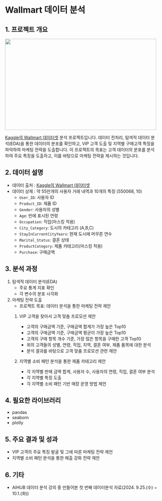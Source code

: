 # Wallmart 데이터 분석

## 1. 프로젝트 개요
<img src="https://github.com/user-attachments/assets/a57a4309-f336-4c08-b55b-402c2223dbc4" width="500" height="300"/>

[Kaggle의 Wallmart 데이터셋](https://www.kaggle.com/datasets/devarajv88/walmart-sales-dataset) 분석 프로젝트입니다. 데이터 전처리, 탐색적 데이터 분석(EDA)을 통한 데이터의 분포를 확인하고, VIP 고객 도출 및 지역별 구매고객 특징을 파악하여 마케팅 전략을 도출합니다. 
이 프로젝트의 목표는 고객 데이터의 분포를 분석하여 주요 특징을 도출하고, 이를 바탕으로 마케팅 전략을 제시하는 것입니다. 

## 2. 데이터 설명
- 데이터 출처 : [Kaggle의 Wallmart 데이터셋](https://www.kaggle.com/datasets/devarajv88/walmart-sales-dataset) 
- 데이터 상제 : 약 55만개의 사용자 거래 내역과 10개의 특징 (550068, 10)
  - `User_ID`: 사용자 ID
  - `Product_ID`: 제품 ID
  - `Gender`: 사용자의 성별
  - `Age`: 빈에 표시된 연령
  - `Occupation`: 직업(마스킹 적용)
  - `City_Category`: 도시의 카테고리 (A,B,C)
  - `StayInCurrentCityYears`: 현재 도시에 머무른 연수
  - `Marital_Status`: 결혼 상태
  - `ProductCategory`: 제품 카테고리(마스킹 적용)
  - `Purchase`: 구매금액

## 3. 분석 과정
1. 탐색적 데이터 분석(EDA)
     - 주요 통계 지표 확인
     - 각 변수의 분포 시각화
2. 마케팅 전략 도출
   - 프로젝트 목표: 데이터 분석을 통한 마케팅 전략 제안
    1) VIP 고객을 찾아서 고객 맞춤 프로모션 제안
       - 고객의 구매금액 기준, 구매금액 합계가 가장 높은 Top10
       - 고객의 구매금액 기준, 구매금액 평균이 가장 높은 Top10
       - 고객의 구매 항목 개수 기준, 가장 많은 항목을 구매한 고객 Top10
       - 위의 고객들의 성별, 연령, 직업, 지역, 결혼 여부, 제품 품목에 대한 분석
       - 분석 결과를 바탕으로 고객 맞춤 프로모션 관련 제언

    2) 지역별 소비 패턴 분석을 통한 제품 카테고리 제안
       - 각 지역별 판매 금액 합계, 사용자 수, 사용자의 연령, 직업, 결혼 여부 분석
       - 각 지역별 특징 도출
       - 각 지역별 소비 패턴 기반 매장 운영 방법 제언

## 4. 필요한 라이브러리
- pandas
- seaborn
- plotly

## 5. 주요 결과 및 성과
- VIP 고객의 주요 특징 발굴 및 그에 따른 마케팅 전략 제언
- 지역별 소비 패턴 분석을 통한 매출 강화 전략 제언

## 6. 기타
- AIHUB 데이터 분석 강의 중 만들어본 첫 번째 데이터분석 자료(2024. 9.25.(수) ~ 10.1.(화))
